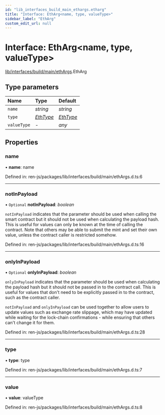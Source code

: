 ```yaml
---
id: "lib_interfaces_build_main_ethargs.etharg"
title: "Interface: EthArg<name, type, valueType>"
sidebar_label: "EthArg"
custom_edit_url: null
---
```


# Interface: EthArg<name, type, valueType\>

[lib/interfaces/build/main/ethArgs](../modules/lib_interfaces_build_main_ethargs.md).EthArg

## Type parameters

| Name | Type | Default |
| :------ | :------ | :------ |
| `name` | *string* | *string* |
| `type` | [*EthType*](../modules/lib_interfaces_build_main_ethargs.md#ethtype) | [*EthType*](../modules/lib_interfaces_build_main_ethargs.md#ethtype) |
| `valueType` | - | *any* |

## Properties

### name

• **name**: name

Defined in: ren-js/packages/lib/interfaces/build/main/ethArgs.d.ts:6

___

### notInPayload

• `Optional` **notInPayload**: *boolean*

`notInPayload` indicates that the parameter should be used when calling
the smart contract but it should not be used when calculating the
payload hash. This is useful for values can only be known at the time
of calling the contract. Note that others may be able to submit the mint
and set their own value, unless the contract caller is restricted somehow.

Defined in: ren-js/packages/lib/interfaces/build/main/ethArgs.d.ts:16

___

### onlyInPayload

• `Optional` **onlyInPayload**: *boolean*

`onlyInPayload` indicates that the parameter should be used when
calculating the payload hash but it should not be passed in to the
contract call. This is useful for values that don't need to be explicitly
passed in to the contract, such as the contract caller.

`notInPayload` and `onlyInPayload` can be used together to allow users to
update values such as exchange rate slippage, which may have updated
while waiting for the lock-chain confirmations - while ensuring that
others can't change it for them.

Defined in: ren-js/packages/lib/interfaces/build/main/ethArgs.d.ts:28

___

### type

• **type**: type

Defined in: ren-js/packages/lib/interfaces/build/main/ethArgs.d.ts:7

___

### value

• **value**: valueType

Defined in: ren-js/packages/lib/interfaces/build/main/ethArgs.d.ts:8
